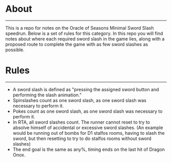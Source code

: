 # About
---
This is a repo for notes on the Oracle of Seasons Minimal Sword Slash speedrun. Below is a set of rules for this category. In this repo you will find notes about where each required sword slash in the game lies, along with a proposed route to complete the game with as few sword slashes as possible.

# Rules
---
- A sword slash is defined as "pressing the assigned sword button and performing the slash animation."
- Spinslashes count as one sword slash, as one sword slash was necessary to perform it.
- Pokes count as one sword slash, as one sword slash was necessary to perform it.
- In RTA, all sword slashes count. The runner cannot reset to try to absolve himself of accidental or excessive sword slashes. (An example would be running out of bombs for D1 stalfos rooms, having to slash the sword, but then resetting to try to do stalfos rooms without sword slashes)
- The end goal is the same as any%, timing ends on the last hit of Dragon Onox.
